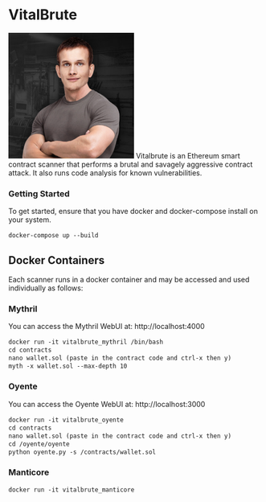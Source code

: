 # VitalBrute
<img src="https://github.com/xhad/vitalbrute/blob/master/assets/vitalbrute.png" width="250px" height="250px" />
Vitalbrute is an Ethereum smart contract scanner that performs a brutal and savagely aggressive contract attack. It also runs code analysis for known vulnerabilities.

### Getting Started
To get started, ensure that you have docker and docker-compose install on your system.

```
docker-compose up --build

```

## Docker Containers

Each scanner runs in a docker container and may be accessed and used individually as follows:

### Mythril

You can access the Mythril WebUI at:
http://localhost:4000

```
docker run -it vitalbrute_mythril /bin/bash
cd contracts
nano wallet.sol (paste in the contract code and ctrl-x then y)
myth -x wallet.sol --max-depth 10
```


### Oyente

You can access the Oyente WebUI at:
http://localhost:3000

```
docker run -it vitalbrute_oyente
cd contracts
nano wallet.sol (paste in the contract code and ctrl-x then y)
cd /oyente/oyente
python oyente.py -s /contracts/wallet.sol
```


### Manticore

```
docker run -it vitalbrute_manticore
```
